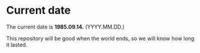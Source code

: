 # Current date

The current date is **1985.09.14.** (YYYY.MM.DD.)

This repository will be good when the world ends, so we will know how long it lasted.